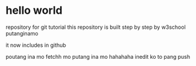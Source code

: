 # hello world
repository for git tutorial
this repository is built step by step by w3school putanginamo

it now includes in github

poutang ina mo
fetchh mo putang ina mo
hahahaha inedit ko to pang push